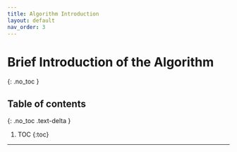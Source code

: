 ```yaml
---
title: Algorithm Introduction
layout: default
nav_order: 3
---
```


# **Brief Introduction of the Algorithm**
{: .no_toc }

## Table of contents
{: .no_toc .text-delta }

1. TOC
{:toc}

---
